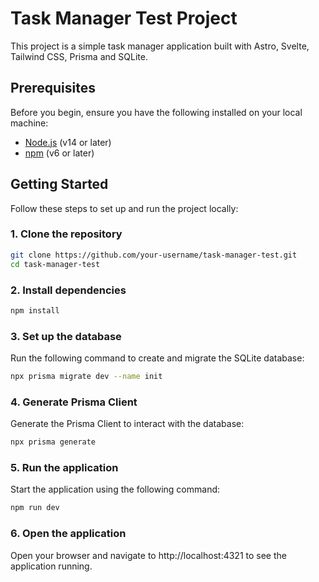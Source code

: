 # Task Manager Test Project

This project is a simple task manager application built with Astro, Svelte, Tailwind CSS, Prisma and SQLite.

## Prerequisites

Before you begin, ensure you have the following installed on your local machine:

- [Node.js](https://nodejs.org/) (v14 or later)
- [npm](https://www.npmjs.com/) (v6 or later)

## Getting Started

Follow these steps to set up and run the project locally:

### 1. Clone the repository

```sh
git clone https://github.com/your-username/task-manager-test.git
cd task-manager-test
```

### 2. Install dependencies

```sh
npm install
```

### 3. Set up the database

Run the following command to create and migrate the SQLite database:

```sh
npx prisma migrate dev --name init
```

### 4. Generate Prisma Client

Generate the Prisma Client to interact with the database:

```sh
npx prisma generate
```

### 5. Run the application

Start the application using the following command:

```sh
npm run dev
```

### 6. Open the application

Open your browser and navigate to http://localhost:4321 to see the application running.